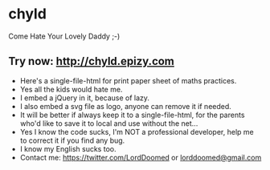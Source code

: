 # chyld
Come Hate Your Lovely Daddy ;-)

## Try now: http://chyld.epizy.com 
* Here's a single-file-html for print paper sheet of maths practices.
* Yes all the kids would hate me.
* I embed a jQuery in it, because of lazy.
* I also embed a svg file as logo, anyone can remove it if needed.
* It will be better if always keep it to a single-file-html, for the parents who'd like to save it to local and use without the net...
* Yes I know the code sucks, I'm NOT a professional developer, help me to correct it if you find any bug.
* I know my English sucks too.
* Contact me: https://twitter.com/LordDoomed or lorddoomed@gmail.com

